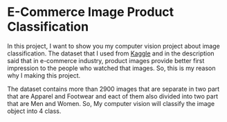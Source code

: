 # E-Commerce Image Product Classification

In this project, I want to show you my computer vision project about image classification. The dataset that I used from [Kaggle](https://www.kaggle.com/datasets/vikashrajluhaniwal/fashion-images) and in the description said that in e-commerce industry, product images provide better first impression to the people who watched that images. So, this is my reason why I making this project.

The dataset contains more than 2900 images that are separate in two part that are Apparel and Footwear and eact of them also divided into two part that are Men and Women. So, My computer vision will classify the image object into 4 class. 